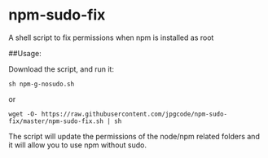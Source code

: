 # npm-sudo-fix
A shell script to fix permissions when npm is installed as root


##Usage:

Download the script, and run it:
```
sh npm-g-nosudo.sh
```
or 
```
wget -O- https://raw.githubusercontent.com/jpgcode/npm-sudo-fix/master/npm-sudo-fix.sh | sh
```

The script will update the permissions of the node/npm related folders and it will allow you to use npm without sudo.